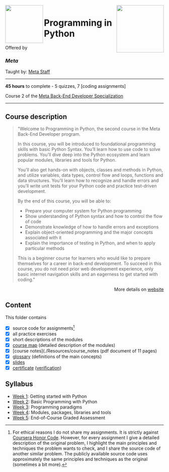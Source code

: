 <a href="https://www.coursera.org/learn/programming-in-python">
  <img src="/img/Programming_in_Python_logo.avif" width="150" align="right">
</a>

<img src="https://brandlogos.net/wp-content/uploads/2021/10/Meta-logo.svg" width="120" height="120" align="left">

# Programming in Python

Offered by 
### *Meta*

Taught by: [Meta Staff](https://www.coursera.org/instructor/~30575670)

---

**45 hours** to complete - 5 quizzes, 7 [coding assignments]

Course 2 of the [Meta Back-End Developer Specialization](../) 

---

## Course description

>"Welcome to Programming in Python, the second course in the Meta Back-End Developer program.
>
>In this course, you will be introduced to foundational programming skills with basic Python Syntax. You’ll learn how to use code to solve problems. You’ll dive deep into the Python ecosystem and learn popular modules, libraries and tools for Python. 
>
>You’ll also get hands-on with objects, classes and methods in Python, and utilize variables, data types, control flow and loops, functions and data structures. You’ll learn how to recognize and handle errors and you’ll write unit tests for your Python code and practice test-driven development.
>
>By the end of this course, you will be able to:
>- Prepare your computer system for Python programming
>- Show understanding of Python syntax and how to control the flow of code
>- Demonstrate knowledge of how to handle errors and exceptions
>- Explain object-oriented programming and the major concepts associated with it
>- Explain the importance of testing in Python, and when to apply particular methods
>
>This is a beginner course for learners who would like to prepare themselves for a career in back-end development. To succeed in this course, you do not need prior web development experience, only basic internet navigation skills and an eagerness to get started with coding."

<p align="right">More details on <a href="https://www.coursera.org/learn/programming-in-python">website</a></p>

## Content
This folder contains 
- [x] source code for assignments[^1]
- [x] all practice exercises
- [x] short descriptions of the modules 
- [x] [course map](./Resources/course_map) (detailed description of the modules)
- [x] [course notes](./Resources/course_notes (pdf document of 11 pages)
- [x] [glossary](./Resources/glossary) (definitions of the main concepts)
- [x] [slides](./Slides) 
- [x] [certificate](./Certificate/certificate.pdf) ([verification](certificate_link))

## Syllabus
- [Week 1](./Week%201): Getting started with Python
- [Week 2](./Week%202): Basic Programming with Python
- [Week 3](./Week%203): Programming paradigms
- [Week 4](./Week%204): Modules, packages, libraries and tools
- [Week 5](./Week%205): End-of-Course Graded Assessment

[^1]: For ethical reasons I do not share my assignments. It is strictly against [Coursera Honor Code](https://www.coursera.support/s/article/209818863-Coursera-Honor-Code?language=en_US). However, for every assignment I give a detailed description of the original problem, I highlight the main principles and techniques the problem wants to check, and I share the source code of another similar problem. The publicly available source code uses approximately the same principles and techniques as the original (sometimes a bit more). 
